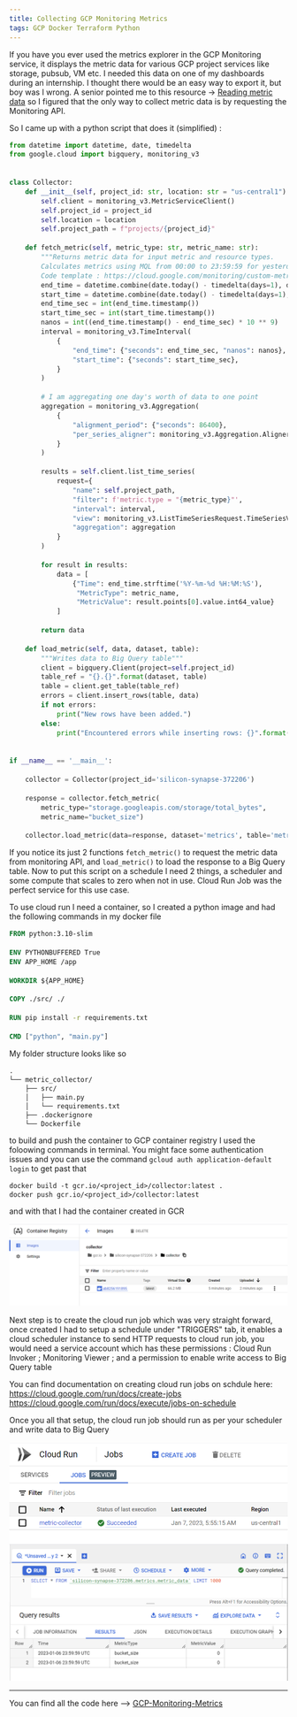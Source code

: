 ```yaml
---
title: Collecting GCP Monitoring Metrics 
tags: GCP Docker Terraform Python
---
```


If you have you ever used the metrics explorer in the GCP Monitoring service, it displays the metric data for various GCP project services like storage, pubsub, VM etc.
I needed this data on one of my dashboards during an internship. I thought there would be an easy way to export it, but boy was I wrong.
A senior pointed me to this resource -> [Reading metric data](https://cloud.google.com/monitoring/custom-metrics/reading-metrics) so I figured that the only way to collect metric data is by requesting the Monitoring API.

So I came up with a python script that does it (simplified) : 

```python
from datetime import datetime, date, timedelta
from google.cloud import bigquery, monitoring_v3


class Collector:
    def __init__(self, project_id: str, location: str = "us-central1"):
        self.client = monitoring_v3.MetricServiceClient()
        self.project_id = project_id
        self.location = location
        self.project_path = f"projects/{project_id}"

    def fetch_metric(self, metric_type: str, metric_name: str):
        """Returns metric data for input metric and resource types.
        Calculates metrics using MQL from 00:00 to 23:59:59 for yesterday
        Code template : https://cloud.google.com/monitoring/custom-metrics/reading-metrics"""
        end_time = datetime.combine(date.today() - timedelta(days=1), datetime.max.time())
        start_time = datetime.combine(date.today() - timedelta(days=1), datetime.min.time())
        end_time_sec = int(end_time.timestamp())
        start_time_sec = int(start_time.timestamp())
        nanos = int((end_time.timestamp() - end_time_sec) * 10 ** 9)
        interval = monitoring_v3.TimeInterval(
            {
                "end_time": {"seconds": end_time_sec, "nanos": nanos},
                "start_time": {"seconds": start_time_sec},
            }
        )

        # I am aggregating one day's worth of data to one point
        aggregation = monitoring_v3.Aggregation(
            {
                "alignment_period": {"seconds": 86400},
                "per_series_aligner": monitoring_v3.Aggregation.Aligner.ALIGN_MAX,   # choose align method
            }
        )

        results = self.client.list_time_series(
            request={
                "name": self.project_path,
                "filter": f'metric.type = "{metric_type}"',
                "interval": interval,
                "view": monitoring_v3.ListTimeSeriesRequest.TimeSeriesView.FULL,
                "aggregation": aggregation
            }
        )

        for result in results:
            data = [
                {"Time": end_time.strftime('%Y-%m-%d %H:%M:%S'),
                 "MetricType": metric_name,
                 "MetricValue": result.points[0].value.int64_value}
            ]

        return data

    def load_metric(self, data, dataset, table):
        """Writes data to Big Query table"""
        client = bigquery.Client(project=self.project_id)
        table_ref = "{}.{}".format(dataset, table)
        table = client.get_table(table_ref)
        errors = client.insert_rows(table, data)
        if not errors:
            print("New rows have been added.")
        else:
            print("Encountered errors while inserting rows: {}".format(errors))


if __name__ == '__main__':

    collector = Collector(project_id='silicon-synapse-372206')

    response = collector.fetch_metric(
        metric_type="storage.googleapis.com/storage/total_bytes",
        metric_name="bucket_size")

    collector.load_metric(data=response, dataset='metrics', table='metric_data')
```

If you notice its just 2 functions `fetch_metric()` to request the metric data from monitoring API, and `load_metric()` to load the response to a Big Query table.
Now to put this script on a schedule I need 2 things, a scheduler and some compute that scales to zero when not in use.
Cloud Run Job was the perfect service for this use case.

To use cloud run I need a container, so I created a python image and had the following commands in my docker file

```Dockerfile
FROM python:3.10-slim

ENV PYTHONBUFFERED True
ENV APP_HOME /app

WORKDIR ${APP_HOME}

COPY ./src/ ./

RUN pip install -r requirements.txt

CMD ["python", "main.py"]
```

My folder structure looks like so 
```
.
└── metric_collector/
    ├── src/
    │   ├── main.py
    │   └── requirements.txt
    ├── .dockerignore
    └── Dockerfile
```

to build and push the container to GCP container registry I used the foloowing commands in terminal. You might face some authentication issues and you can use the command `gcloud auth application-default login` to get past that

```
docker build -t gcr.io/<project_id>/collector:latest .
docker push gcr.io/<project_id>/collector:latest
```

and with that I had the container created in GCR

![Container][img_0]

Next step is to create the cloud run job which was very straight forward, once created I had to setup a schedule under "TRIGGERS" tab, it enables a cloud scheduler instance to send HTTP requests to cloud run job, you would need a service account which has these permissions : Cloud Run Invoker ; Monitoring Viewer ; and a permission to enable write access to Big Query table

You can find documentation on creating cloud run jobs on schdule here:
https://cloud.google.com/run/docs/create-jobs
https://cloud.google.com/run/docs/execute/jobs-on-schedule

Once you all that setup, the cloud run job should run as per your scheduler and write data to Big Query

![Cloudrun][img_1]
![BigQuery][img_2]

[img_0]:/assets/container.png
[img_1]:/assets/Cloudrunjob.png
[img_2]:/assets/bigquery.png


<!--more-->

---

You can find all the code here --> [GCP-Monitoring-Metrics](https://github.com/nimblefox/GCP-Monitoring-Metrics)
